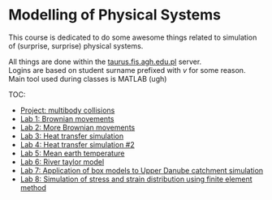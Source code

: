 # Modelling of Physical Systems

This course is dedicated to do some awesome things related to simulation of (surprise, surprise) physical systems.  
  
All things are done within the [taurus.fis.agh.edu.pl](ssh://taurus.fis.agh.edu.pl) server.  
Logins are based on student surname prefixed with _v_ for some reason.  
Main tool used during classes is MATLAB (ugh)

TOC:
  - [Project: multibody collisions](https://github.com/evemorgen/physics_assignment)
  - [Lab 1: Brownian movements](lab2/README.md)
  - [Lab 2: More Brownian movements](lab2/README.md)
  - [Lab 3: Heat transfer simulation](lab3/README.md)
  - [Lab 4: Heat transfer simulation #2](lab3/README.md)
  - [Lab 5: Mean earth temperature](lab5/README.md)
  - [Lab 6: River taylor model](lab6/README.md)
  - [Lab 7: Application of box models to Upper Danube catchment simulation](lab7/README.md)
  - [Lab 8: Simulation of stress and strain distribution using finite element method](lab8/README.md)
